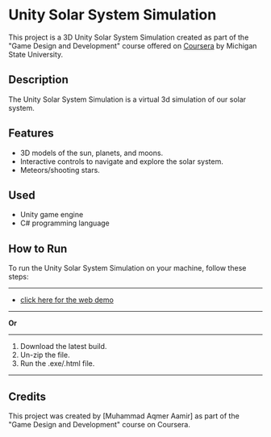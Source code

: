 # Unity Solar System Simulation

This project is a 3D Unity Solar System Simulation created as part of the "Game Design and Development" course offered on [Coursera](https://www.coursera.org/learn/game-design-and-development-1) by Michigan State University.

## Description
The Unity Solar System Simulation is a virtual 3d simulation of our solar system.

## Features
- 3D models of the sun, planets, and moons.
- Interactive controls to navigate and explore the solar system.
- Meteors/shooting stars.

## Used
- Unity game engine
- C# programming language

## How to Run
To run the Unity Solar System Simulation on your machine, follow these steps:

------
- [click here for the web demo](https://aqmer-aamir.itch.io/solar-system)
------

**Or** 

------
1. Download the latest build.
2. Un-zip the file.
3. Run the .exe/.html file.
------

## Credits
This project was created by [Muhammad Aqmer Aamir] as part of the "Game Design and Development" course on Coursera.
